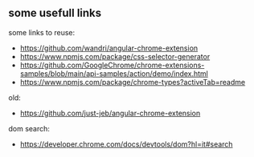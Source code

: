 ## some usefull links

some links to reuse:
- https://github.com/wandri/angular-chrome-extension
- https://www.npmjs.com/package/css-selector-generator
- https://github.com/GoogleChrome/chrome-extensions-samples/blob/main/api-samples/action/demo/index.html
- https://www.npmjs.com/package/chrome-types?activeTab=readme


old:
- https://github.com/just-jeb/angular-chrome-extension

dom search:
- https://developer.chrome.com/docs/devtools/dom?hl=it#search
